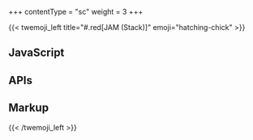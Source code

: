 +++
contentType = "sc"
weight = 3
+++

{{< twemoji_left title="#.red[JAM (Stack)]" emoji="hatching-chick" >}}
## JavaScript
## APIs
## Markup
{{< /twemoji_left >}}
